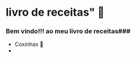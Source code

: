 # livro de receitas" :bookmark_tabs:

### Bem vindo!!! ao meu livro de receitas###

- Coxinhas :chestnut:
- ​


